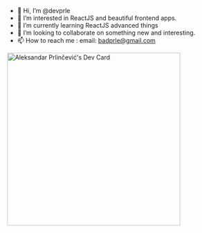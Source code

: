 - 👋 Hi, I’m @devprle
- 👀 I’m interested in ReactJS and beautiful frontend apps.
- 🌱 I’m currently learning ReactJS advanced things
- 💞️ I’m looking to collaborate on something new and interesting.
- 📫 How to reach me :
  email: badprle@gmail.com

<a href="https://app.daily.dev/devprle"><img src="https://api.daily.dev/devcards/5dfc35606e8c4e74a72c394b29aef378.png?r=rgt" width="400" alt="Aleksandar Prlinčević's Dev Card"/></a>

<!---
devprle/devprle is a ✨ special ✨ repository because its `README.md` (this file) appears on your GitHub profile.
You can click the Preview link to take a look at your changes.
--->
